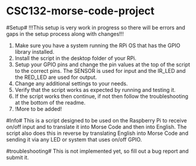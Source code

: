 # CSC132-morse-code-project

#Setup#
!!!This setup is very work in progress so there will be errors and gaps in the setup process along with changes!!!
1. Make sure you have a system running the RPi OS that has the GPIO library installed.
2. Install the script in the desktop folder of your RPi.
3. Setup your GPIO pins and change the pin values at the top of the script to the correct pins. The SENSOR is used for input and the IR_LED and the RED_LED are used for output.
4. Change any additional settings to your needs.
5. Verify that the script works as expected by running and testing it.
6. If the script works then continue, if not then follow the troubleshooting at the bottom of the readme.
7. !More to be added!

#Info#
This is a script designed to be used on the Raspberry Pi to receive on/off input and to translate it into Morse Code and then into English.
The script also does this in reverse by translating English into Morse Code and sending it via any LED or system that uses on/off GPIO.

#troubleshooting#
This is not implemented yet, so  fill out a bug report and submit it.
